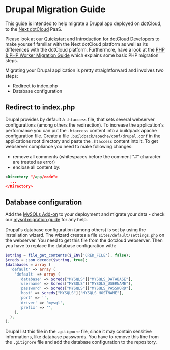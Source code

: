 # Drupal Migration Guide
This guide is intended to help migrate a Drupal app deployed on [dotCloud], to the [Next dotCloud] PaaS.

Please look at our [Quickstart] and [Introduction for dotCloud Developers] to make yourself familiar with the Next dotCloud platform as well as its differences with the dotCloud platform. Furthermore, have a look at the [PHP & PHP Worker Migration Guide] which explains some basic PHP migration steps.

Migrating your Drupal application is pretty straightforward and involves two steps:

* Redirect to index.php
* Database configuration

## Redirect to index.php
Drupal provides by default a `.htaccess` file, that sets several webserver configurations (among others the redirection). To increase the application's performance you can put the `.htaccess` content into a buildpack apache configuration file. Create a file `.buildpack/apache/conf/drupal.conf` in the applications root directory and paste the `.htaccess` content into it. To get webserver compliance you need to make following changes:

* remove all comments (whitespaces before the comment "#" character are treated as error)
* enclose all content by:

~~~xml
<Directory "/app/code">
  ...
</Directory>
~~~

## Database configuration
Add the [MySQLs Add-on] to your deployment and migrate your data - check our [mysql migration guide] for any help.

Drupal's database configuration (among others) is set by using the installation wizard. The wizard creates a file `sites/default/settings.php` on the webserver. 
You need to get this file from the dotcloud webserver. Then you have to replace the database configuration with:
~~~php
$string = file_get_contents($_ENV['CRED_FILE'], false);
$creds = json_decode($string, true);
$databases = array (
  'default' => array (
    'default' => array (
      'database' => $creds["MYSQLS"]["MYSQLS_DATABASE"],
      'username' => $creds["MYSQLS"]["MYSQLS_USERNAME"],
      'password' => $creds["MYSQLS"]["MYSQLS_PASSWORD"],
      'host' => $creds["MYSQLS"]["MYSQLS_HOSTNAME"],
      'port' => '',
      'driver' => 'mysql',
      'prefix' => '',
    ),
  ),
);
~~~
Drupal list this file in the `.gitignore` file, since it may contain sensitive informations, like database passwords. You have to remove this line from the `.gitignore` file and add the database configuration to the repository.

[dotCloud]: https://www.dotcloud.com/
[Next dotCloud]: https://next.dotcloud.com/
[Quickstart]: https://next.dotcloud.com/dev-center/quickstart
[Introduction for dotCloud Developers]: https://next.dotcloud.com/dev-center/guides/migration-guides/an-introduction
[PHP & PHP Worker Migration Guide]: https://next.dotcloud.com/dev-center/guides/migration-guides/php-general-use
[MySQLs Add-on]: https://next.dotcloud.com/add-ons/mysqls
[mysql migration guide]: https://next.dotcloud.com/dev-center/guides/migration-guides/mysql-migration-guide
